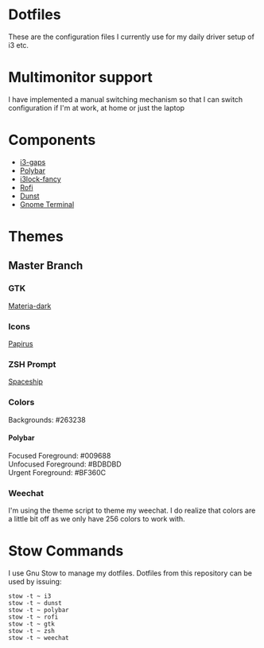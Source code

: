 # Dotfiles
These are the configuration files I currently use for my daily driver setup of i3 etc.

# Multimonitor support
I have implemented a manual switching mechanism so that I can switch configuration if I'm at work, at home or just the laptop

# Components
* [i3-gaps](https://github.com/Airblader/i3)
* [Polybar](https://github.com/jaagr/polybar)
* [i3lock-fancy](https://github.com/guimeira/i3lock-fancy-multimonitor)
* [Rofi](https://github.com/DaveDavenport/rofi)
* [Dunst](https://github.com/dunst-project/dunst) 
* [Gnome Terminal](https://github.com/GNOME/gnome-terminal)

# Themes
## Master Branch
### GTK
[Materia-dark](https://github.com/nana-4/materia-theme)  

### Icons
[Papirus](https://github.com/PapirusDevelopmentTeam/papirus-icon-theme)  

### ZSH Prompt
[Spaceship](https://github.com/denysdovhan/spaceship-prompt)

### Colors
Backgrounds: #263238

#### Polybar
Focused Foreground: #009688  
Unfocused Foreground: #BDBDBD  
Urgent Foreground: #BF360C	

### Weechat
I'm using the theme script to theme my weechat. 
I do realize that colors are a little bit off as we only have 256 colors to work with.

# Stow Commands
I use Gnu Stow to manage my dotfiles. Dotfiles from this repository can be used by issuing:
~~~
stow -t ~ i3  
stow -t ~ dunst  
stow -t ~ polybar  
stow -t ~ rofi  
stow -t ~ gtk
stow -t ~ zsh
stow -t ~ weechat
~~~
